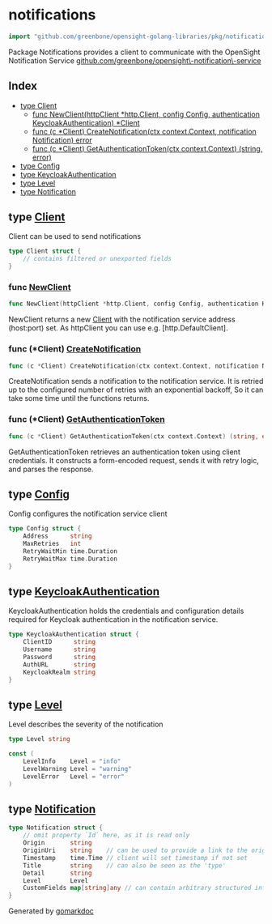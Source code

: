 <!-- gomarkdoc:embed:start -->

<!-- Code generated by gomarkdoc. DO NOT EDIT -->

# notifications

```go
import "github.com/greenbone/opensight-golang-libraries/pkg/notifications"
```

Package Notifications provides a client to communicate with the OpenSight Notification Service [github.com/greenbone/opensight\\\-notification\\\-service](<https://pkg.go.dev/github.com/greenbone/opensight-notification-service/>)

## Index

- [type Client](<#Client>)
  - [func NewClient\(httpClient \*http.Client, config Config, authentication KeycloakAuthentication\) \*Client](<#NewClient>)
  - [func \(c \*Client\) CreateNotification\(ctx context.Context, notification Notification\) error](<#Client.CreateNotification>)
  - [func \(c \*Client\) GetAuthenticationToken\(ctx context.Context\) \(string, error\)](<#Client.GetAuthenticationToken>)
- [type Config](<#Config>)
- [type KeycloakAuthentication](<#KeycloakAuthentication>)
- [type Level](<#Level>)
- [type Notification](<#Notification>)


<a name="Client"></a>
## type [Client](<https://github.com/greenbone/opensight-golang-libraries/blob/main/pkg/notifications/notification.go#L27-L34>)

Client can be used to send notifications

```go
type Client struct {
    // contains filtered or unexported fields
}
```

<a name="NewClient"></a>
### func [NewClient](<https://github.com/greenbone/opensight-golang-libraries/blob/main/pkg/notifications/notification.go#L56>)

```go
func NewClient(httpClient *http.Client, config Config, authentication KeycloakAuthentication) *Client
```

NewClient returns a new [Client](<#Client>) with the notification service address \(host:port\) set. As httpClient you can use e.g. \[http.DefaultClient\].

<a name="Client.CreateNotification"></a>
### func \(\*Client\) [CreateNotification](<https://github.com/greenbone/opensight-golang-libraries/blob/main/pkg/notifications/notification.go#L70>)

```go
func (c *Client) CreateNotification(ctx context.Context, notification Notification) error
```

CreateNotification sends a notification to the notification service. It is retried up to the configured number of retries with an exponential backoff, So it can take some time until the functions returns.

<a name="Client.GetAuthenticationToken"></a>
### func \(\*Client\) [GetAuthenticationToken](<https://github.com/greenbone/opensight-golang-libraries/blob/main/pkg/notifications/notification.go#L108>)

```go
func (c *Client) GetAuthenticationToken(ctx context.Context) (string, error)
```

GetAuthenticationToken retrieves an authentication token using client credentials. It constructs a form\-encoded request, sends it with retry logic, and parses the response.

<a name="Config"></a>
## type [Config](<https://github.com/greenbone/opensight-golang-libraries/blob/main/pkg/notifications/notification.go#L37-L42>)

Config configures the notification service client

```go
type Config struct {
    Address      string
    MaxRetries   int
    RetryWaitMin time.Duration
    RetryWaitMax time.Duration
}
```

<a name="KeycloakAuthentication"></a>
## type [KeycloakAuthentication](<https://github.com/greenbone/opensight-golang-libraries/blob/main/pkg/notifications/notification.go#L46-L52>)

KeycloakAuthentication holds the credentials and configuration details required for Keycloak authentication in the notification service.

```go
type KeycloakAuthentication struct {
    ClientID      string
    Username      string
    Password      string
    AuthURL       string
    KeycloakRealm string
}
```

<a name="Level"></a>
## type [Level](<https://github.com/greenbone/opensight-golang-libraries/blob/main/pkg/notifications/model.go#L34>)

Level describes the severity of the notification

```go
type Level string
```

<a name="LevelInfo"></a>

```go
const (
    LevelInfo    Level = "info"
    LevelWarning Level = "warning"
    LevelError   Level = "error"
)
```

<a name="Notification"></a>
## type [Notification](<https://github.com/greenbone/opensight-golang-libraries/blob/main/pkg/notifications/model.go#L9-L18>)



```go
type Notification struct {
    // omit property `Id` here, as it is read only
    Origin       string
    OriginUri    string    // can be used to provide a link to the origin
    Timestamp    time.Time // client will set timestamp if not set
    Title        string    // can also be seen as the 'type'
    Detail       string
    Level        Level
    CustomFields map[string]any // can contain arbitrary structured information about the notification
}
```

Generated by [gomarkdoc](<https://github.com/princjef/gomarkdoc>)


<!-- gomarkdoc:embed:end -->